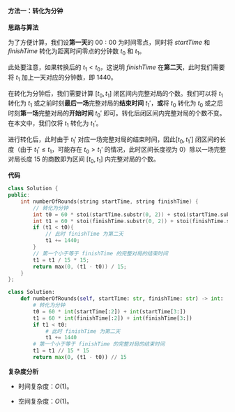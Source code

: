 #### 方法一：转化为分钟

**思路与算法**

为了方便计算，我们设**第一天**的 $00:00$ 为时间零点，同时将 $\textit{startTime}$ 和 $\textit{finishTime}$ 转化为距离时间零点的分钟数 $t_0$ 和 $t_1$。

此处要注意，如果转换后的 $t_1 < t_0$，这说明 $\textit{finishTime}$ 在**第二天**，此时我们需要将 $t_1$ 加上一天对应的分钟数，即 $1440$。

在转化为分钟后，我们需要计算 $[t_0, t_1]$ 闭区间内完整对局的个数。我们可以将 $t_1$ 转化为 $t_1$ 或之前时刻**最后一场**完整对局的**结束时间** $t_1'$，**或**将 $t_0$ 转化为 $t_0$ 或之后时刻**第一场**完整对局的**开始时间** $t_0'$ 即可。转化后闭区间内完整对局的个数不变。在本文中，我们仅将 $t_1$ 转化为 $t_1'$。

进行转化后，此时由于 $t_1'$ 对应一场完整对局的结束时间，因此$[t_0, t_1']$ 闭区间的长度（由于 $t_1' \le t_1$，可能存在 $t_0 > t_1'$ 的情况，此时区间长度视为 $0$）除以一场完整对局长度 $15$ 的商数即为区间 $[t_0, t_1]$ 内完整对局的个数。

**代码**

```C++ [sol1-C++]
class Solution {
public:
    int numberOfRounds(string startTime, string finishTime) {
        // 转化为分钟
        int t0 = 60 * stoi(startTime.substr(0, 2)) + stoi(startTime.substr(3, 5));
        int t1 = 60 * stoi(finishTime.substr(0, 2)) + stoi(finishTime.substr(3, 5));
        if (t1 < t0){
            // 此时 finishTime 为第二天
            t1 += 1440;
        }
        // 第一个小于等于 finishTime 的完整对局的结束时间
        t1 = t1 / 15 * 15;
        return max(0, (t1 - t0)) / 15;
    }
};
```

```Python [sol1-Python3]
class Solution:
    def numberOfRounds(self, startTime: str, finishTime: str) -> int:
        # 转化为分钟
        t0 = 60 * int(startTime[:2]) + int(startTime[3:])
        t1 = 60 * int(finishTime[:2]) + int(finishTime[3:])
        if t1 < t0:
            # 此时 finishTime 为第二天
            t1 += 1440
        # 第一个小于等于 finishTime 的完整对局的结束时间
        t1 = t1 // 15 * 15
        return max(0, (t1 - t0)) // 15
```

**复杂度分析**

- 时间复杂度：$O(1)$。

- 空间复杂度：$O(1)$。